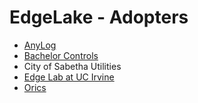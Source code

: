 # EdgeLake - Adopters
* [AnyLog](https://anylog.co)
* [Bachelor Controls](https://bachelorcontrols.com/)
* City of Sabetha Utilities
* [Edge Lab at UC Irvine](https://edgelab.ics.uci.edu/)
* [Orics](https://orics.com)

